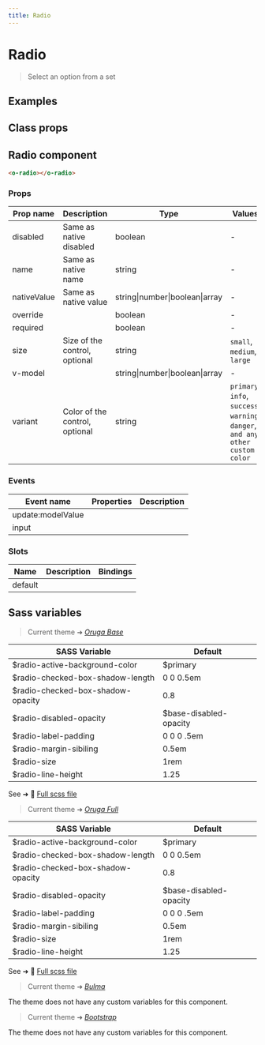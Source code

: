 ```yaml
---
title: Radio
---
```


# Radio

<div class="vp-doc">

> Select an option from a set

<Carbon />
</div>

<div class="vp-example">

## Examples

<example-radio />

</div>
<div class="vp-example">

## Class props

<inspector-radio-viewer />

</div>

<div class="vp-doc">

## Radio component

```html
<o-radio></o-radio>
```

### Props

| Prop name   | Description                    | Type                           | Values                                                                          | Default |
| ----------- | ------------------------------ | ------------------------------ | ------------------------------------------------------------------------------- | ------- |
| disabled    | Same as native disabled        | boolean                        | -                                                                               |         |
| name        | Same as native name            | string                         | -                                                                               |         |
| nativeValue | Same as native value           | string\|number\|boolean\|array | -                                                                               |         |
| override    |                                | boolean                        | -                                                                               |         |
| required    |                                | boolean                        | -                                                                               |         |
| size        | Size of the control, optional  | string                         | `small`, `medium`, `large`                                                      |         |
| v-model     |                                | string\|number\|boolean\|array | -                                                                               |         |
| variant     | Color of the control, optional | string                         | `primary`, `info`, `success`, `warning`, `danger`, `and any other custom color` |         |

### Events

| Event name        | Properties | Description |
| ----------------- | ---------- | ----------- |
| update:modelValue |            |
| input             |            |

### Slots

| Name    | Description | Bindings |
| ------- | ----------- | -------- |
| default |             |          |

</div>

<div class="vp-doc">

## Sass variables

<div class="theme-orugabase">

> Current theme ➜ _[Oruga Base](https://github.com/oruga-ui/oruga)_

| SASS Variable                     | Default                |
| --------------------------------- | ---------------------- |
| $radio-active-background-color    | $primary               |
| $radio-checked-box-shadow-length  | 0 0 0.5em              |
| $radio-checked-box-shadow-opacity | 0.8                    |
| $radio-disabled-opacity           | $base-disabled-opacity |
| $radio-label-padding              | 0 0 0 .5em             |
| $radio-margin-sibiling            | 0.5em                  |
| $radio-size                       | 1rem                   |
| $radio-line-height                | 1.25                   |

See ➜ 📄 [Full scss file](https://github.com/oruga-ui/theme-oruga/tree/main/src/assets/scss/components/_radio.scss)

</div><div class="theme-orugafull">

> Current theme ➜ _[Oruga Full](https://github.com/oruga-ui/oruga)_

| SASS Variable                     | Default                |
| --------------------------------- | ---------------------- |
| $radio-active-background-color    | $primary               |
| $radio-checked-box-shadow-length  | 0 0 0.5em              |
| $radio-checked-box-shadow-opacity | 0.8                    |
| $radio-disabled-opacity           | $base-disabled-opacity |
| $radio-label-padding              | 0 0 0 .5em             |
| $radio-margin-sibiling            | 0.5em                  |
| $radio-size                       | 1rem                   |
| $radio-line-height                | 1.25                   |

See ➜ 📄 [Full scss file](https://github.com/oruga-ui/theme-oruga/tree/main/src/assets/scss/components/_radio.scss)

</div><div class="theme-bulma">

> Current theme ➜ _[Bulma](https://github.com/oruga-ui/theme-bulma)_

<p> The theme does not have any custom variables for this component. </p>
</div><div class="theme-bootstrap">

> Current theme ➜ _[Bootstrap](https://github.com/oruga-ui/theme-bootstrap)_

<p> The theme does not have any custom variables for this component. </p>
</div>

</div>
